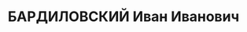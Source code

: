---
title: БАРДИЛОВСКИЙ Иван Иванович
description: "Род. в 1898, Могилевская губ., обр.: среднее. Проживал: Красноярский\
  \ кр., г. Ужур. Кладовщик в стройпоезде-6 \n  Арестован 23.09.1936. Обв. по ст.58—8,\
  \ 10, 11 УК РСФСР. Приговор: ВК ВС СССР, 18.04.1937 – ВМН. Расстрелян 21.04.1937,\
  \ в г. Красноярске. \n  Реабилитирован ВК ВС СССР 26.10.1957"
---